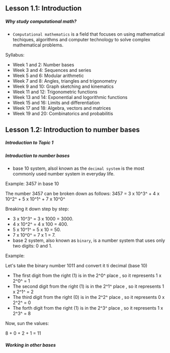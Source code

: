 ## Lesson 1.1: Introduction

<h5>Why study computational math?</h5>

- `Computational mathematics` is a field that focuses on using mathematical techiques, algorithms and computer technology to solve complex mathematical problems.

Syllabus:

- Week 1 and 2: Number bases
- Week 3 and 4: Sequences and series
- Week 5 and 6: Modular arithmetic
- Week 7 and 8: Angles, triangles and trigonometry
- Week 9 and 10: Graph sketching and kinematics
- Week 11 and 12: Trigonometric functions
- Week 13 and 14: Exponential and logorithmic functions
- Week 15 and 16: Limits and differentiation
- Week 17 and 18: Algebra, vectors and matrices
- Week 19 and 20: Combinatorics and probabilitis

## Lesson 1.2: Introduction to number bases

<h5>Introduction to Topic 1</h5>

<h5>Introduction to number bases</h5>

- base 10 system, alsol known as the `decimal system` is the most commonly used number system in everyday life.

Example: 3457 in base 10

The number 3457 can be broken down as follows:
3457 = 3 x 10^3^ + 4 x 10^2^ + 5 x 10^1^ + 7 x 10^0^

Breaking it down step by step:

- 3 x 10^3^ = 3 x 1000 = 3000.
- 4 x 10^2^ = 4 x 100 = 400.
- 5 x 10^1^ = 5 x 10 = 50.
- 7 x 10^0^ = 7 x 1 = 7.
  <br>
- base 2 system, also known as `binary`, is a number system that uses only two digits: 0 and 1.

Example:

Let's take the binary number 1011 and convert it ti decimal (base 10)

- The first digit from the right (1) is in the 2^0^ place , so it represents 1 x 2^0^ = 1
- The second digit from the right (1) is in the 2^1^ place , so it represents 1 x 2^1^ = 2
- The third digit from the right (0) is in the 2^2^ place , so it represents 0 x 2^2^ = 0
- The forth digit from the right (1) is in the 2^3^ place , so it represents 1 x 2^3^ = 8

Now, sun the values:

8 + 0 + 2 + 1 = 11

<h5>Working in other bases</h5>
